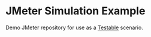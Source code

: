 # JMeter Simulation Example
 
Demo JMeter repository for use as a [Testable](https://testable.io) scenario.
